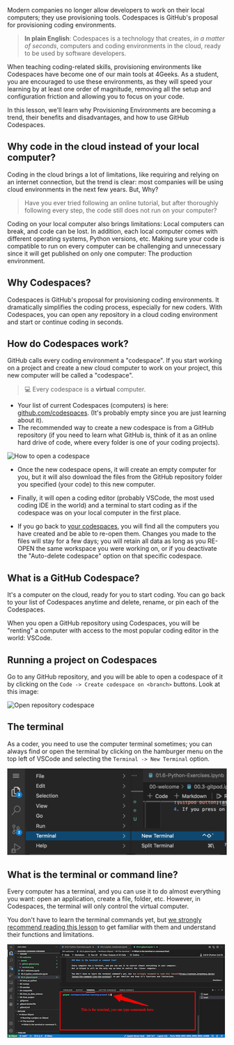 
Modern companies no longer allow developers to work on their local computers; they use provisioning tools. Codespaces is GitHub's proposal for provisioning coding environments. 

> **In plain English**: Codespaces is a technology that creates, *in a matter of seconds*, computers and coding environments in the cloud, ready to be used by software developers.

When teaching coding-related skills, provisioning environments like Codespaces have become one of our main tools at 4Geeks. As a student, you are encouraged to use these environments, as they will speed your learning by at least one order of magnitude, removing all the setup and configuration friction and allowing you to focus on your code.

In this lesson, we'll learn why Provisioning Environments are becoming a trend, their benefits and disadvantages, and how to use GitHub Codespaces.

## Why code in the cloud instead of your local computer?

Coding in the cloud brings a lot of limitations, like requiring and relying on an internet connection, but the trend is clear: most companies will be using cloud environments in the next few years. But, Why?

> Have you ever tried following an online tutorial, but after thoroughly following every step, the code still does not run on your computer?

Coding on your local computer also brings limitations: Local computers can break, and code can be lost. In addition, each local computer comes with different operating systems, Python versions, etc. Making sure your code is compatible to run on every computer can be challenging and unnecessary since it will get published on only one computer: The production environment.

## Why Codespaces?

Codespaces is GitHub's proposal for provisioning coding environments. It dramatically simplifies the coding process, especially for new coders. With Codespaces, you can open any repository in a cloud coding environment and start or continue coding in seconds.

## How do Codespaces work?

GitHub calls every coding environment a "codespace". If you start working on a project and create a new cloud computer to work on your project, this new computer will be called a "codespace". 

> 💻 Every codespace is a **virtual** computer.

- Your list of current Codespaces (computers) is here: [github.com/codespaces](https://github.com/codespaces). (It's probably empty since you are just learning about it).
- The recommended way to create a new codespace is from a GitHub repository (if you need to learn what GitHub is, think of it as an online hard drive of code, where every folder is one of your coding projects).

![How to open a codespace](https://github.com/breatheco-de/content/blob/master/src/assets/images/create-codespace.gif?raw=true)

- Once the new codespace opens, it will create an empty computer for you, but it will also download the files from the GitHub repository folder you specified (your code) to this new computer.

- Finally, it will open a coding editor (probably VSCode, the most used coding IDE in the world) and a terminal to start coding as if the codespace was on your local computer in the first place.

- If you go back to [your codespaces](https://github.com/codespaces), you will find all the computers you have created and be able to re-open them. Changes you made to the files will stay for a few days; you will retain all data as long as you RE-OPEN the same workspace you were working on, or if you deactivate the "Auto-delete codespace" option on that specific codespace.

## What is a GitHub Codespace?

It's a computer on the cloud, ready for you to start coding. You can go back to your list of Codespaces anytime and delete, rename, or pin each of the Codespaces.

When you open a GitHub repository using Codespaces, you will be "renting" a computer with access to the most popular coding editor in the world: VSCode.

## Running a project on Codespaces

Go to any GitHub repository, and you will be able to open a codespace of it by clicking on the `Code -> Create codespace on <branch>` buttons. Look at this image:

![Open repository codespace](https://github.com/breatheco-de/content/blob/master/src/assets/images/open-codespace.png?raw=true)

## The terminal

As a coder, you need to use the computer terminal sometimes; you can always find or open the terminal by clicking on the hamburger menu on the top left of VSCode and selecting the `Terminal -> New Terminal` option.

![How to open a terminal in VSCode](https://github.com/breatheco-de/content/raw/master/src/assets/images/terminal.png?raw=true)

## What is the terminal or command line?

Every computer has a terminal, and you can use it to do almost everything you want: open an application, create a file, folder, etc. However, in Codespaces, the terminal will only control the virtual computer.

You don't have to learn the terminal commands yet, but [we strongly recommend reading this lesson](https://4geeks.com/lesson/the-command-line-the-terminal) to get familiar with them and understand their functions and limitations.

![VSCode terminal](https://github.com/breatheco-de/content/blob/master/src/assets/images/terminal-command.png?raw=true)

